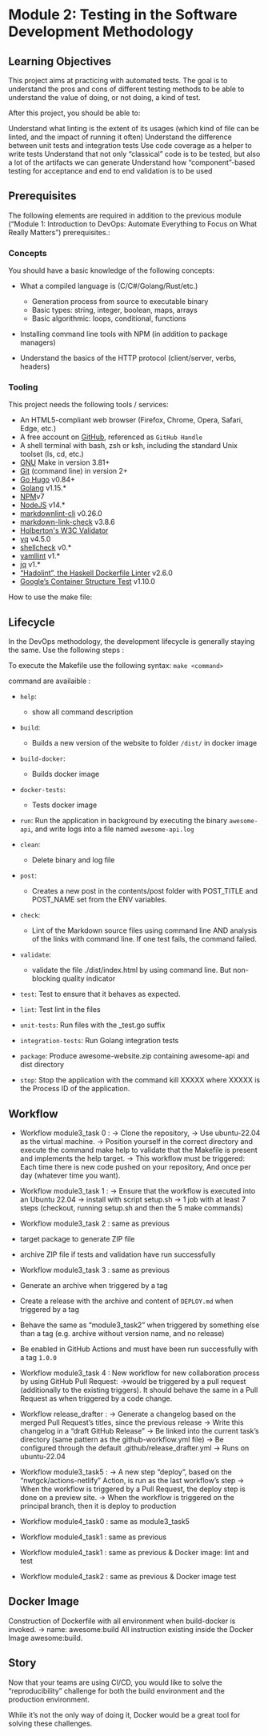 # Module 2: Testing in the Software Development Methodology

## Learning Objectives

This project aims at practicing with automated tests. The goal is to understand
the pros and cons of different testing methods to be able to understand the value
of doing, or not doing, a kind of test.

After this project, you should be able to:

Understand what linting is the extent of its usages (which kind of file can be linted,
and the impact of running it often)
Understand the difference between unit tests and integration tests
Use code coverage as a helper to write tests
Understand that not only “classical” code is to be tested, but also a
lot of the artifacts we can generate
Understand how “component”-based testing for acceptance and end to end
validation is to be used

## Prerequisites

The following elements are required in addition to the previous
module (“Module 1: Introduction to DevOps:
Automate Everything to Focus on What Really Matters”) prerequisites.:

### Concepts

You should have a basic knowledge of the following concepts:

- What a compiled language is (C/C#/Golang/Rust/etc.)

  - Generation process from source to executable binary
  - Basic types: string, integer, boolean, maps, arrays
  - Basic algorithmic: loops, conditional, functions

- Installing command line tools with NPM (in addition to package managers)

- Understand the basics of the HTTP protocol (client/server, verbs, headers)

### Tooling

This project needs the following tools / services:

- An HTML5-compliant web browser (Firefox, Chrome, Opera, Safari, Edge, etc.)
- A free account on [GitHub](https://github.com/), referenced as `GitHub Handle`
- A shell terminal with bash, zsh or ksh, including the standard
  Unix toolset (ls, cd, etc.)
- [GNU](https://www.gnu.org/software/make/) Make in version 3.81+
- [Git](https://git-scm.com/book/en/v2/Getting-Started-The-Command-Line)
  (command line) in version 2+
- [Go Hugo](https://gohugo.io/) v0.84+
- [Golang](https://intranet.hbtn.io/rltoken/5ypbIenKj6LiymRm619--A) v1.15.\*
- [NPM](https://intranet.hbtn.io/rltoken/RcU82lwHHO4xEQCtWEv1sg)v7
- [NodeJS](https://intranet.hbtn.io/rltoken/XWIqoQhjv16uVWfGbCdInw) v14.\*
- [markdownlint-cli](https://intranet.hbtn.io/rltoken/hplwMW8M8BKVQyhDso0pOw) v0.26.0
- [markdown-link-check](https://intranet.hbtn.io/rltoken/BRJGBHXvkAUKt50KrFOm0A)
  v3.8.6
- [Holberton's W3C Validator](https://intranet.hbtn.io/rltoken/ll8gJ8CPoI9tfn1OTDE8rA)
- [yq](https://intranet.hbtn.io/rltoken/9wlxJjlqCE6XyPa6TQ0RsQ) v4.5.0
- [shellcheck](https://intranet.hbtn.io/rltoken/7e95a2wDfOHFQGKJqRlHgg) v0.\*
- [yamllint](https://intranet.hbtn.io/rltoken/B1BZ_C_5ANyq005Vd0LWNw) v1.\*
- [jq](https://intranet.hbtn.io/rltoken/pVjsOvuSQavip_1Y4u--4Q) v1.\*
- [“Hadolint”, the Haskell Dockerfile Linter](https://intranet.hbtn.io/rltoken/nGlz7o9eZiyOcK8YWq4nxg)
v2.6.0
- [Google’s Container Structure Test](https://intranet.hbtn.io/rltoken/-xKynPTm9JMlE41n8CYtxg)
v1.10.0

How to use the make file:

## Lifecycle

In the DevOps methodology, the development lifecycle is generally staying the same.
Use the following steps :

To execute the Makefile use the following syntax:
`make <command>`

command are availaible :

- `help`:

  - show all command description

- `build`:

  - Builds a new version of the website to folder `/dist/` in docker image

- `build-docker`:

  - Builds docker image

- `docker-tests`:

  - Tests docker image

- `run`: Run the application in background by executing the binary `awesome-api`,
  and write logs into a file named `awesome-api.log`

- `clean`:

  - Delete binary and log file

- `post`:

  - Creates a new post in the contents/post folder with POST_TITLE and POST_NAME
    set from the ENV variables.

- `check`:

  - Lint of the Markdown source files using command line AND
    analysis of the links with
    command line. If one test fails, the command failed.

- `validate`:

  - validate the file ./dist/index.html by using command line. But non-blocking
    quality indicator

- `test`: Test to ensure that it behaves as expected.

- `lint`: Test lint in the files

- `unit-tests`: Run files with the \_test.go suffix

- `integration-tests`: Run Golang integration tests

- `package`: Produce awesome-website.zip containing awesome-api and dist directory

- `stop`: Stop the application with the command kill XXXXX where XXXXX is the Process
  ID of the application.

## Workflow

- Workflow module3_task 0 :
  -> Clone the repository,
  -> Use ubuntu-22.04 as the virtual machine.
  -> Position yourself in the correct directory and execute the command make help to
  validate that the Makefile is present and implements the help target.
  -> This workflow must be triggered:
  Each time there is new code pushed on your repository,
  And once per day (whatever time you want).

- Workflow module3_task 1 :
  -> Ensure that the workflow is executed into an Ubuntu 22.04
  -> install with script setup.sh
  -> 1 job with at least 7 steps (checkout, running setup.sh and then the 5 make commands)

- Workflow module3_task 2 :
  same as previous
- target package to generate ZIP file
- archive ZIP file if tests and validation have run successfully

- Workflow module3_task 3 :
  same as previous
- Generate an archive when triggered by a tag
- Create a release with the archive and content of `DEPLOY.md`
  when triggered by a tag
- Behave the same as “module3_task2” when triggered by something else than a tag
  (e.g. archive without version name, and no release)
- Be enabled in GitHub Actions and must have been run successfully with a tag `1.0.0`

- Workflow module3_task 4 :
  New workflow for new collaboration process by using GitHub Pull Request:
  ->would be triggered by a pull request (additionally to the existing
  triggers). It should behave the same in a Pull Request as when triggered
  by a code change.

- Workflow release_drafter :
  -> Generate a changelog based on the merged Pull Request’s titles,
  since the previous release
  -> Write this changelog in a “draft GitHub Release”
  -> Be linked into the current task’s directory (same pattern as the
  github-workflow.yml file)
  -> Be configured through the default .github/release_drafter.yml
  -> Runs on ubuntu-22.04

- Workflow module3_task5 :
  -> A new step “deploy”, based on the “nwtgck/actions-netlify” Action, is run
  as the last workflow’s step
  -> When the workflow is triggered by a Pull Request, the deploy step is done
  on a preview site.
  -> When the workflow is triggered on the principal branch, then it is deploy to production

- Workflow module4_task0 :
  same as module3_task5

- Workflow module4_task1 :
  same as previous

- Workflow module4_task1 :
  same as previous
  & Docker image: lint and test

- Workflow module4_task2 :
  same as previous
  & Docker image test

## Docker Image

Construction of Dockerfile with all environment when build-docker is invoked.
-> name: awesome:build
All instruction existing inside the Docker Image awesome:build.

## Story

Now that your teams are using CI/CD, you would like to solve the “reproducibility”
challenge for both the build environment and the production environment.

While it’s not the only way of doing it, Docker would be a great tool for solving
these challenges.
